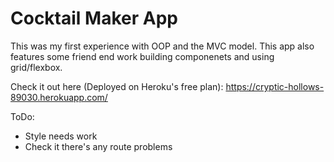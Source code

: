 # Cocktail Maker App

This was my first experience with OOP and the MVC model. This app also features some friend end work building componenets and using grid/flexbox.

Check it out here (Deployed on Heroku's free plan): https://cryptic-hollows-89030.herokuapp.com/

ToDo:

<ul>
  <li> Style needs work </li>
  <li> Check it there's any route problems </li>
</ul>
  
